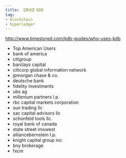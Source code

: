 ```yaml
---
title: 【原创】KDB
tag:
- blockchain
- hyperledger
---
```



http://www.timestored.com/kdb-guides/who-uses-kdb

- Top American Users
- bank of america
- citigroup
- barclays capital
- citicorp global information network
- jpmorgan chase & co.
- deutsche bank
- fidelity investments
- ubs ag
- millenium partners l.p.
- rbc capital markets corporation
- sun trading llc
- sac capital advisors llc
- schonfeld tools llc.
- royal bank of canada
- state street imswest
- alliancebernstein l.p.
- knight capital group inc
- bny brokerage
- fxcm